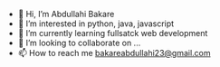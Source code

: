 - 👋 Hi, I’m Abdullahi Bakare
- 👀 I’m interested in python, java, javascript
- 🌱 I’m currently learning fullsatck web development
- 💞️ I’m looking to collaborate on ...
- 📫 How to reach me bakareabdullahi23@gmail.com

<!---
plainsight16/plainsight16 is a ✨ special ✨ repository because its `README.md` (this file) appears on your GitHub profile.
You can click the Preview link to take a look at your changes.
--->
